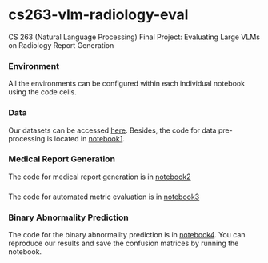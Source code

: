 # cs263-vlm-radiology-eval
CS 263 (Natural Language Processing) Final Project: Evaluating Large VLMs on Radiology Report Generation

### Environment
All the environments can be configured within each individual notebook using the code cells.

### Data
Our datasets can be accessed [here](https://github.com/iangalvez/cs263-vlm-radiology-eval/tree/main/MIMIC-CXR-filtered). Besides, the code for data pre-processing is located in [notebook1](https://github.com/iangalvez/cs263-vlm-radiology-eval/blob/main/scripts/notebook1.ipynb).

### Medical Report Generation
The code for medical report generation is in [notebook2](https://github.com/iangalvez/cs263-vlm-radiology-eval/blob/main/scripts/notebook2.ipynb)

###
The code for automated metric evaluation is in [notebook3](https://github.com/iangalvez/cs263-vlm-radiology-eval/blob/main/scripts/notebook3.ipynb)

### Binary Abnormality Prediction
The code for the binary abnormality prediction is in [notebook4](https://github.com/iangalvez/cs263-vlm-radiology-eval/blob/main/scripts/notebook4.ipynb). You can reproduce our results and save the confusion matrices by running the notebook.
